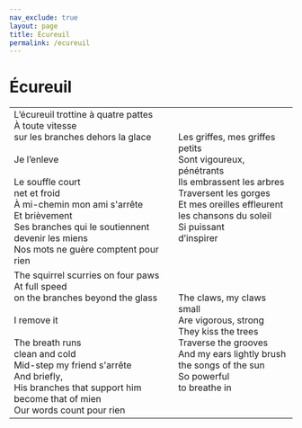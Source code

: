 ```yaml
---
nav_exclude: true
layout: page
title: Écureuil
permalink: /ecureuil
---
```

# Écureuil
<style>
td, th {
   border: none!important;
}
</style>
|                                                                                                                                                                                                                                                                                                                         |                                                                                                                                                                              |
|-------------------------------------------------------------------------------------------------------------------------------------------------------------------------------------------------------------------------------------------------------------------------------------------------------------------------| ---------------------------------------------------------------------------------------------------------------------------------------------------------------------------- |
| L’écureuil trottine à quatre pattes <br/> À toute vitesse <br/> sur les branches dehors la glace<br/><br/>Je l’enleve<br/> <br/>Le souffle court<br/>net et froid<br/>À mi-chemin mon ami s'arrête<br/>Et brièvement<br/>Ses branches qui le soutiennent<br/>devenir les miens<br/>Nos mots ne guère comptent pour rien | Les griffes, mes griffes<br/>petits<br/>Sont vigoureux, pénétrants<br/>Ils embrassent les arbres<br/>Traversent les gorges<br/>Et mes oreilles effleurent<br/>les chansons du soleil<br/>Si puissant<br/>d’inspirer |
| The squirrel scurries on four paws<br/> At full speed <br/> on the branches beyond the glass<br/> <br/> I remove it <br/> <br/>The breath runs<br/>clean and cold<br/>Mid-step my friend s'arrête<br/>And briefly,<br/>His branches that support him<br/>become that of mien<br/>Our words count pour rien              | The claws, my claws<br/>small<br/>Are vigorous, strong<br/>They kiss the trees<br/>Traverse the grooves<br/>And my ears lightly brush<br/>the songs of the sun<br/>So powerful<br/>to breathe in                     |


